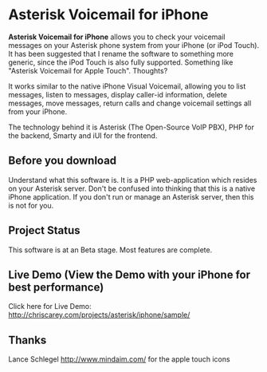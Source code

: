 # Asterisk Voicemail for iPhone #

**Asterisk Voicemail for iPhone** allows you to check your voicemail messages on your Asterisk phone system from your iPhone (or iPod Touch). It has been suggested that I rename the software to something more generic, since the iPod Touch is also fully supported. Something like "Asterisk Voicemail for Apple Touch". Thoughts?

It works similar to the native iPhone Visual Voicemail, allowing you to list messages, listen to messages, display caller-id information, delete messages, move messages, return calls and change voicemail settings all from your iPhone.

The technology behind it is Asterisk (The Open-Source VoIP PBX), PHP for the backend, Smarty and iUI for the frontend.

## Before you download ##

Understand what this software is. It is a PHP web-application which resides on your Asterisk server. Don't be confused into thinking that this is a native iPhone application. If you don't run or manage an Asterisk server, then this is not for you.

## Project Status ##

This software is at an Beta stage. Most features are complete.

## Live Demo (View the Demo with your iPhone for best performance) ##

Click here for Live Demo:
http://chriscarey.com/projects/asterisk/iphone/sample/

## Thanks ##

Lance Schlegel http://www.mindaim.com/ for the apple touch icons